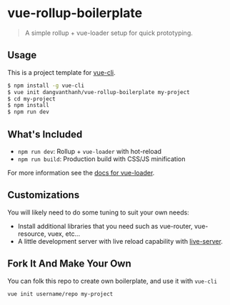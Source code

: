 # vue-rollup-boilerplate

> A simple rollup + vue-loader setup for quick prototyping.

## Usage

This is a project template for [vue-cli](https://github.com/vuejs/vue-cli).

``` bash
$ npm install -g vue-cli
$ vue init dangvanthanh/vue-rollup-boilerplate my-project
$ cd my-project
$ npm install
$ npm run dev
```

## What's Included

- `npm run dev`: Rollup + `vue-loader` with hot-reload
- `npm run build`: Production build with CSS/JS minification

For more information see the [docs for vue-loader](http://vuejs.github.io/vue-loader).

## Customizations

You will likely need to do some tuning to suit your own needs:

- Install additional libraries that you need such as vue-router, vue-resource, vuex, etc...
- A little development server with live reload capability with [live-server](https://github.com/tapio/live-server).

## Fork It And Make Your Own

You can folk this repo to create own boilerplate, and use it with `vue-cli`

``` bash
vue init username/repo my-project
```
